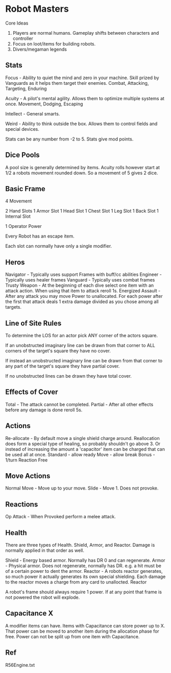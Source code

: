 Robot Masters
=============

Core Ideas

1. Players are normal humans. Gameplay shifts between characters and controller
2. Focus on loot/items for building robots.
3. Divers/megaman legends

Stats
-----
Focus - Ability to quiet the mind and zero in your machine. Skill prized by Vanguards as it helps them target their enemies.
  Combat, Attacking, Targeting, Enduring

Acuity - A pilot's mental agility. Allows them to optimize multiple systems at once.
  Movement, Dodging, Escaping

Intellect - General smarts.

Weird - Ability to think outside the box. Allows them to control fields and special devices.

Stats can be any number from -2 to 5. Stats give mod points.

Dice Pools
----------
A pool size is generally determined by items. Acuity rolls however start at 1/2 a robots movement rounded down. So a movement of 5 gives 2 dice.


Basic Frame
-----------
4 Movement

2 Hand Slots
1 Armor Slot
1 Head Slot
1 Chest Slot
1 Leg Slot
1 Back Slot
1 Internal Slot

1 Operator Power

Every Robot has an escape item.

Each slot can normally have only a single modifier.


Heros
-----
Navigator - Typically uses support Frames with buff/cc abilities
Engineer - Typically uses healer frames
Vanguard - Typically uses combat frames
  Trusty Weapon - At the beginning of each dive select one item with an attack action. When using that item to attack reroll 1s.
  Energized Assault - After any attack you may move Power to unallocated. For each power after the first that attack deals 1 extra damage divided as you chose among all targets.

Line of Site Rules
------

To determine the LOS for an actor pick ANY corner of the actors square.

If an unobstructed imaginary line can be drawn from that corner to ALL corners of the target's square they have no cover.

If instead an unobstructed imaginary line can be drawn from that corner to any part of the target's square they have partial cover.

If no unobstructed lines can be drawn they have total cover.

Effects of Cover
------
Total - The attack cannot be completed.
Partial - After all other effects before any damage is done reroll 5s.

Actions
-------
Re-allocate - By default move a single shield charge around. Reallocation does form a special type of healing, so probably shouldn't go above 3. Or instead of increasing the amount a 'capacitor' item can be charged that can be used all at once.
Standard - allow ready
Move - allow break
Bonus - 1/turn
Reaction
Free

Move Actions
------------
Normal Move - Move up to your move.
Slide - Move 1. Does not provoke.

Reactions
---------
Op Attack - When Provoked perform a melee attack.

Health
------

There are three types of Health. Shield, Armor, and Reactor. Damage is normally applied in that order as well.

Shield - Energy based armor. Normally has DR 0 and can regenerate.
Armor - Physical armor. Does not regenerate, normally has DR. e.g. a hit must be of a certain power to dent the armor.
Reactor - A robots reactor generates, so much power it actually generates its own special shielding. Each damage to the reactor moves a charge from any card to unallocted. Reactor

A robot's frame should always require 1 power. If at any point that frame is not powered the robot will explode.

Capacitance X
---

A modifier items can have. Items with Capacitance can store power up to X. That power can be moved to another item during the allocation phase for free. Power can not be split up from one item with Capacitance.

Ref
---
R56Engine.txt
